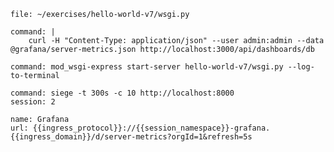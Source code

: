```editor:open-file
file: ~/exercises/hello-world-v7/wsgi.py
```

```terminal:execute
command: |
    curl -H "Content-Type: application/json" --user admin:admin --data @grafana/server-metrics.json http://localhost:3000/api/dashboards/db
```

```terminal:execute
command: mod_wsgi-express start-server hello-world-v7/wsgi.py --log-to-terminal
```

```terminal:execute
command: siege -t 300s -c 10 http://localhost:8000
session: 2
```

```dashboard:reload-dashboard
name: Grafana
url: {{ingress_protocol}}://{{session_namespace}}-grafana.{{ingress_domain}}/d/server-metrics?orgId=1&refresh=5s
```

```terminal:interrupt-all
```

